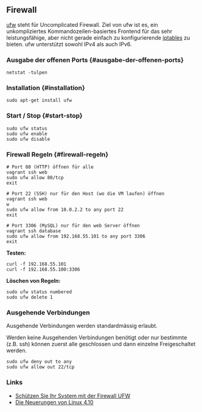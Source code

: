 Firewall
--------

[ufw](http://wiki.ubuntuusers.de/ufw) steht für Uncomplicated Firewall. Ziel von ufw ist es, ein unkompliziertes Kommandozeilen-basiertes Frontend für das sehr leistungsfähige, aber nicht gerade einfach zu konfigurierende [iptables](https://de.wikipedia.org/wiki/Iptables) zu bieten. ufw unterstützt sowohl IPv4 als auch IPv6.


### Ausgabe der offenen Ports {#ausgabe-der-offenen-ports}

	netstat -tulpen
	
### Installation {#installation}

	sudo apt-get install ufw

### Start / Stop {#start-stop}

	sudo ufw status
	sudo ufw enable
	sudo ufw disable

### Firewall Regeln {#firewall-regeln}

	# Port 80 (HTTP) öffnen für alle
	vagrant ssh web
	sudo ufw allow 80/tcp
	exit
	
	# Port 22 (SSH) nur für den Host (wo die VM laufen) öffnen
	vagrant ssh web
	w
	sudo ufw allow from 10.0.2.2 to any port 22
	exit
	
	# Port 3306 (MySQL) nur für den web Server öffnen
	vagrant ssh database
	sudo ufw allow from 192.168.55.101 to any port 3306
	exit
	
**Testen:**

	curl -f 192.168.55.101
	curl -f 192.168.55.100:3306
		
		
**Löschen von Regeln:**

	sudo ufw status numbered
	sudo ufw delete 1


### Ausgehende Verbindungen

Ausgehende Verbindungen werden standardmässig erlaubt. 

Werden keine Ausgehenden Verbindungen benötigt oder nur bestimmte (z.B. ssh) können zuerst alle geschlossen und dann einzelne Freigeschaltet werden.

	sudo ufw deny out to any
	sudo ufw allow out 22/tcp 

### Links

* [Schützen Sie Ihr System mit der Firewall UFW](http://www.ubuntu-user.de/Heft/Heftarchiv/2010/1/Schuetzen-Sie-Ihr-System-mit-der-Firewall-UFW)
* [Die Neuerungen von Linux 4.10 ](https://www.heise.de/ct/artikel/Die-Neuerungen-von-Linux-4-10-3596869.html)